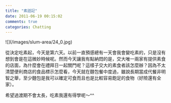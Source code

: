 ```yaml
---
title: "素話記"
date: 2011-06-19 00:15:02
comments: true
categories: Chatting
---
```

<p>![](/images/slum-area/24_0.jpg)</p><p>從決定吃素起，今天是第六天。以前一直預感總有一天會我會變吃素的，只是沒有想到會是在這微妙時候呢。然而今天讓我有點納悶的是，交大唯一兩家有提供素食的店面，為什麼會在禮拜日一起關門呢？這樣子交大的素食者該怎麼辦？因為不太清楚便利商店的食品標示怎麼看，今天就在麵包餐中度過，雖說長期當成代餐非明智之舉，至少麵包是我可以確定可食而且也是比較容易飽足的食物（好險還有全家）。</p><p>希望過渡期不會太長，吃素我還有得學呢～^^</p>
